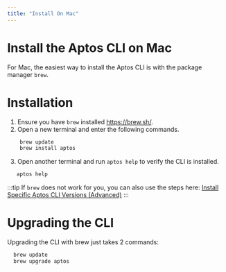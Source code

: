 ```yaml
---
title: "Install On Mac"
---
```


# Install the Aptos CLI on Mac

For Mac, the easiest way to install the Aptos CLI is with the package manager `brew`.

# Installation

1. Ensure you have `brew` installed https://brew.sh/.
2. Open a new terminal and enter the following commands.

```bash
    brew update
    brew install aptos
```

3. Open another terminal and run `aptos help` to verify the CLI is installed.

```bash
   aptos help
```

:::tip
If `brew` does not work for you, you can also use the steps here: [Install Specific Aptos CLI Versions (Advanced)](install-cli-specific-version.md)
:::

# Upgrading the CLI

Upgrading the CLI with brew just takes 2 commands:

```bash
  brew update
  brew upgrade aptos
```
